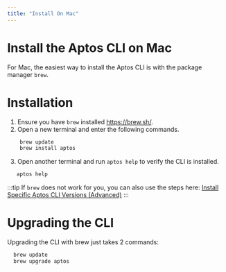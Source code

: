 ```yaml
---
title: "Install On Mac"
---
```


# Install the Aptos CLI on Mac

For Mac, the easiest way to install the Aptos CLI is with the package manager `brew`.

# Installation

1. Ensure you have `brew` installed https://brew.sh/.
2. Open a new terminal and enter the following commands.

```bash
    brew update
    brew install aptos
```

3. Open another terminal and run `aptos help` to verify the CLI is installed.

```bash
   aptos help
```

:::tip
If `brew` does not work for you, you can also use the steps here: [Install Specific Aptos CLI Versions (Advanced)](install-cli-specific-version.md)
:::

# Upgrading the CLI

Upgrading the CLI with brew just takes 2 commands:

```bash
  brew update
  brew upgrade aptos
```
